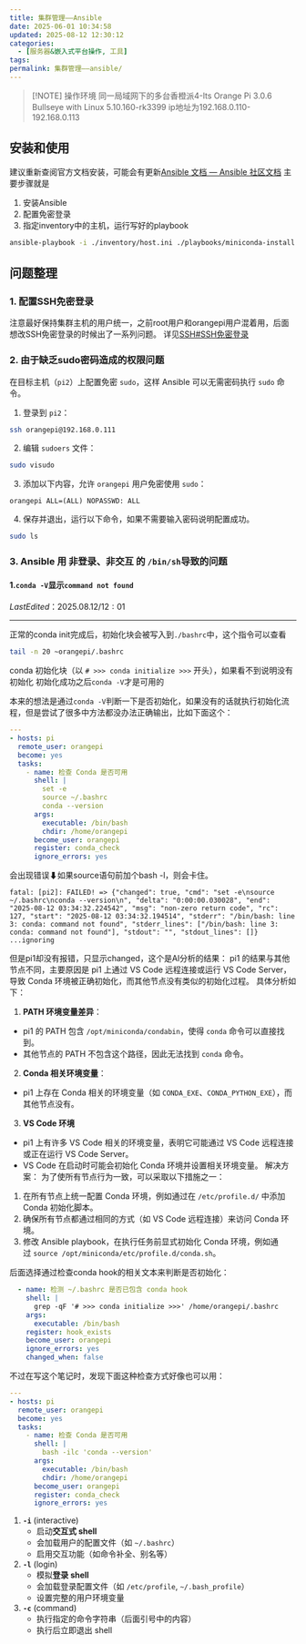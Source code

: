 ```yaml
---
title: 集群管理——Ansible
date: 2025-06-01 10:34:58
updated: 2025-08-12 12:30:12
categories:
  - [服务器&嵌入式平台操作, 工具]
tags:
permalink: 集群管理——ansible/
---
```


> [!NOTE] 操作环境
> 同一局域网下的多台香橙派4-lts Orange Pi 3.0.6 Bullseye with Linux 5.10.160-rk3399
> ip地址为192.168.0.110-192.168.0.113

## 安装和使用
建议重新查阅官方文档安装，可能会有更新[Ansible 文档 — Ansible 社区文档](https://docs.ansible.org.cn/ansible/latest/index.html)
主要步骤就是
1. 安装Ansible
2. 配置免密登录
3. 指定inventory中的主机，运行写好的playbook
```bash
ansible-playbook -i ./inventory/host.ini ./playbooks/miniconda-install.yml
```

## 问题整理
### 1. 配置SSH免密登录
注意最好保持集群主机的用户统一，之前root用户和orangepi用户混着用，后面想改SSH免密登录的时候出了一系列问题。
详见[SSH#SSH免密登录](SSH#SSH免密登录)
### 2. 由于缺乏sudo密码造成的权限问题
在目标主机（`pi2`）上配置免密 `sudo`，这样 Ansible 可以无需密码执行 `sudo` 命令。

1. 登录到 `pi2`：
```bash
ssh orangepi@192.168.0.111
```

2. 编辑 `sudoers` 文件：
```bash
sudo visudo
```

3. 添加以下内容，允许 `orangepi` 用户免密使用 `sudo`：
```text
orangepi ALL=(ALL) NOPASSWD: ALL
```

4. 保存并退出，运行以下命令，如果不需要输入密码说明配置成功。
```bash
sudo ls
```

### 3. Ansible 用 非登录、非交互 的 `/bin/sh`导致的问题
#### 1.`conda -V`显示`command not found`

$Last Edited：2025.08.12/12:01$
___

正常的conda init完成后，初始化块会被写入到`./bashrc`中，这个指令可以查看
```bash
tail -n 20 ~orangepi/.bashrc
```
 conda 初始化块（以 `# >>> conda initialize >>>` 开头），如果看不到说明没有初始化
 初始化成功之后`conda -V`才是可用的

 本来的想法是通过`conda -V`判断一下是否初始化，如果没有的话就执行初始化流程，但是尝试了很多中方法都没办法正确输出，比如下面这个：
 ```yaml
 ---
- hosts: pi
  remote_user: orangepi
  become: yes
  tasks:
    - name: 检查 Conda 是否可用
      shell: |
        set -e
        source ~/.bashrc
        conda --version
      args:
        executable: /bin/bash
        chdir: /home/orangepi
      become_user: orangepi
      register: conda_check
      ignore_errors: yes
```

会出现错误⬇如果source语句前加个bash -l，则会卡住。
```
fatal: [pi2]: FAILED! => {"changed": true, "cmd": "set -e\nsource ~/.bashrc\nconda --version\n", "delta": "0:00:00.030028", "end": "2025-08-12 03:34:32.224542", "msg": "non-zero return code", "rc": 127, "start": "2025-08-12 03:34:32.194514", "stderr": "/bin/bash: line 3: conda: command not found", "stderr_lines": ["/bin/bash: line 3: conda: command not found"], "stdout": "", "stdout_lines": []}
...ignoring
```

但是pi1却没有报错，只显示changed，这个是AI分析的结果：
pi1 的结果与其他节点不同，主要原因是 pi1 上通过 VS Code 远程连接或运行 VS Code Server，导致 Conda 环境被正确初始化，而其他节点没有类似的初始化过程。
具体分析如下：
1. **PATH 环境变量差异**：
 - pi1 的 PATH 包含 `/opt/miniconda/condabin`，使得 `conda` 命令可以直接找到。
 - 其他节点的 PATH 不包含这个路径，因此无法找到 `conda` 命令。
2. **Conda 相关环境变量**：
 - pi1 上存在 Conda 相关的环境变量（如 `CONDA_EXE`、`CONDA_PYTHON_EXE`），而其他节点没有。
3. **VS Code 环境**
 - pi1 上有许多 VS Code 相关的环境变量，表明它可能通过 VS Code 远程连接或正在运行 VS Code Server。
 - VS Code 在启动时可能会初始化 Conda 环境并设置相关环境变量。
解决方案： 为了使所有节点行为一致，可以采取以下措施之一：
1. 在所有节点上统一配置 Conda 环境，例如通过在 `/etc/profile.d/` 中添加 Conda 初始化脚本。
2. 确保所有节点都通过相同的方式（如 VS Code 远程连接）来访问 Conda 环境。
3. 修改 Ansible playbook，在执行任务前显式初始化 Conda 环境，例如通过 `source /opt/miniconda/etc/profile.d/conda.sh`。

 后面选择通过检查conda hook的相关文本来判断是否初始化：
```yaml
  - name: 检测 ~/.bashrc 是否已包含 conda hook
	shell: |
	  grep -qF '# >>> conda initialize >>>' /home/orangepi/.bashrc
	args:
	  executable: /bin/bash
	register: hook_exists
	become_user: orangepi
	ignore_errors: yes
	changed_when: false
```

不过在写这个笔记时，发现下面这种检查方式好像也可以用：
 ```yaml
 ---
- hosts: pi
  remote_user: orangepi
  become: yes
  tasks:
    - name: 检查 Conda 是否可用
      shell: |
        bash -ilc 'conda --version'
      args:
        executable: /bin/bash
        chdir: /home/orangepi
      become_user: orangepi
      register: conda_check
      ignore_errors: yes
```
1. **`-i`** (interactive)
    - 启动**交互式 shell**
    - 会加载用户的配置文件（如 `~/.bashrc`）
    - 启用交互功能（如命令补全、别名等）
2. **`-l`** (login)
    - 模拟**登录 shell**
    - 会加载登录配置文件（如 `/etc/profile`, `~/.bash_profile`）
    - 设置完整的用户环境变量
3. **`-c`** (command)
    - 执行指定的命令字符串（后面引号中的内容）
    - 执行后立即退出 shell